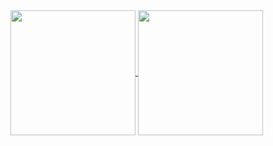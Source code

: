 <a href="https://github.com/anuraghazra/github-readme-stats">
  <img height=200 align="center" src="https://stats-six-bice.vercel.app/api?username=maikanda&count_private=true" />
</a>
<a href="https://github.com/anuraghazra/convoychat">
  <img height=200 align="center" src="https:/stats-six-bice.vercel.app/api/top-langs?username=maikanda&layout=compact&langs_count=8&card_width=320&count_private=true" />
</a>
